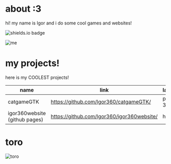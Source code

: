 # about :3
hi! my name is Igor and i do some cool games and websites!

![shields.io badge](https://img.shields.io/badge/cat_smile-:3-482c63?labelColor=6d1bbf)

![me](https://github.com/user-attachments/assets/a3c58b25-9b6e-460a-875f-a1e5722c7ed1)


# my projects!

here is my COOLEST projects!

| name | link | language |
|------|------|----------|
| catgameGTK | https://github.com/lgor360/catgameGTK/ | python 3.12 |
| igor360website (github pages) | https://github.com/lgor360/igor360website/ | html5 |

# toro
![toro](https://github.com/user-attachments/assets/923f557f-e828-4c42-819c-6f43ff797ab1)

